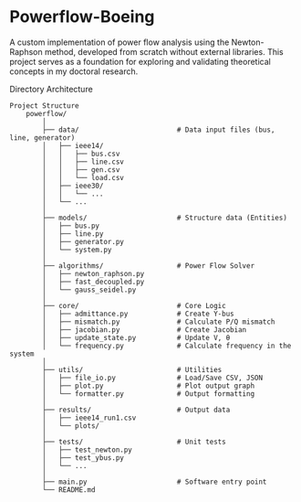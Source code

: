 # Powerflow-Boeing
A custom implementation of power flow analysis using the Newton-Raphson method, developed from scratch without external libraries. This project serves as a foundation for exploring and validating theoretical concepts in my doctoral research.

Directory Architecture

    Project Structure
        powerflow/
            │
            ├── data/                        # Data input files (bus, line, generator)
            │   ├── ieee14/
            │   │   ├── bus.csv
            │   │   ├── line.csv
            │   │   ├── gen.csv
            │   │   └── load.csv
            │   ├── ieee30/
            │   │   └── ...
            │   └── ...
            │
            ├── models/                      # Structure data (Entities)
            │   ├── bus.py
            │   ├── line.py
            │   ├── generator.py
            │   └── system.py
            │
            ├── algorithms/                  # Power Flow Solver
            │   ├── newton_raphson.py
            │   ├── fast_decoupled.py
            │   └── gauss_seidel.py
            │
            ├── core/                        # Core Logic 
            │   ├── admittance.py            # Create Y-bus
            │   ├── mismatch.py              # Calculate P/Q mismatch
            │   ├── jacobian.py              # Create Jacobian
            │   ├── update_state.py          # Update V, θ
            │   └── frequency.py             # Calculate frequency in the system
            │
            ├── utils/                       # Utilities
            │   ├── file_io.py               # Load/Save CSV, JSON
            │   ├── plot.py                  # Plot output graph
            │   └── formatter.py             # Output formatting
            │
            ├── results/                     # Output data
            │   ├── ieee14_run1.csv
            │   └── plots/
            │
            ├── tests/                       # Unit tests
            │   ├── test_newton.py
            │   ├── test_ybus.py
            │   └── ...
            │
            ├── main.py                      # Software entry point
            └── README.md
